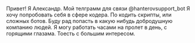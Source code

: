 Привет! Я Александр. Мой телграмм для связи @hanterovsupport_bot 
Я хочу попробовать себя в сфере кодера. По кодить скрипты, или сложных ботов.
Буду рад попасть в какую нибудь добродушную компанию людей. Я могу работать часами на пролет в день, с горящими глазама. Тоесть с большим интересом.

<!---
hntrcdr/hntrcdr is a ✨ special ✨ repository because its `README.md` (this file) appears on your GitHub profile.
You can click the Preview link to take a look at your changes.
--->
